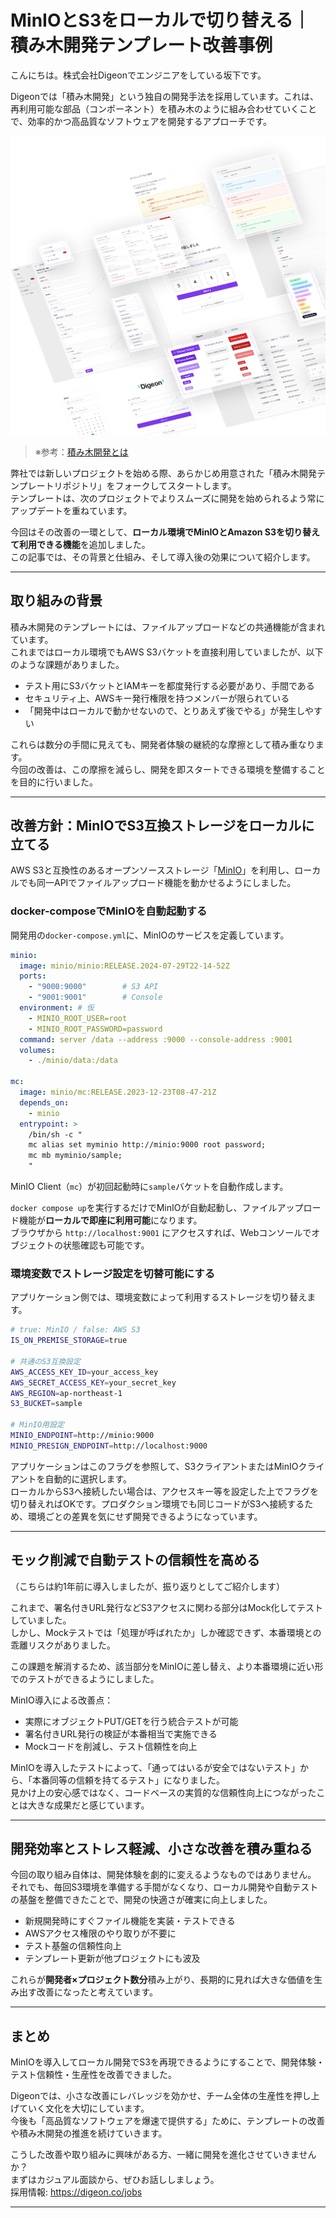 # MinIOとS3をローカルで切り替える｜積み木開発テンプレート改善事例

こんにちは。株式会社Digeonでエンジニアをしている坂下です。

Digeonでは「積み木開発」という独自の開発手法を採用しています。これは、再利用可能な部品（コンポーネント）を積み木のように組み合わせていくことで、効率的かつ高品質なソフトウェアを開発するアプローチです。

![積み木開発のイメージ画像](../images/tsumiki-development.png)
> ※参考：[積み木開発とは](https://note.com/digeon/n/ne4c6d6f00b29)

弊社では新しいプロジェクトを始める際、あらかじめ用意された「積み木開発テンプレートリポジトリ」をフォークしてスタートします。  
テンプレートは、次のプロジェクトでよりスムーズに開発を始められるよう常にアップデートを重ねています。

今回はその改善の一環として、**ローカル環境でMinIOとAmazon S3を切り替えて利用できる機能**を追加しました。  
この記事では、その背景と仕組み、そして導入後の効果について紹介します。

---

## 取り組みの背景

積み木開発のテンプレートには、ファイルアップロードなどの共通機能が含まれています。  
これまではローカル環境でもAWS S3バケットを直接利用していましたが、以下のような課題がありました。

- テスト用にS3バケットとIAMキーを都度発行する必要があり、手間である
- セキュリティ上、AWSキー発行権限を持つメンバーが限られている
- 「開発中はローカルで動かせないので、とりあえず後でやる」が発生しやすい

これらは数分の手間に見えても、開発者体験の継続的な摩擦として積み重なります。  
今回の改善は、この摩擦を減らし、開発を即スタートできる環境を整備することを目的に行いました。

---

## 改善方針：MinIOでS3互換ストレージをローカルに立てる

AWS S3と互換性のあるオープンソースストレージ「[MinIO](https://www.min.io/)」を利用し、ローカルでも同一APIでファイルアップロード機能を動かせるようにしました。

### docker-composeでMinIOを自動起動する

開発用の`docker-compose.yml`に、MinIOのサービスを定義しています。  

```yaml
minio:
  image: minio/minio:RELEASE.2024-07-29T22-14-52Z
  ports:
    - "9000:9000"        # S3 API
    - "9001:9001"        # Console
  environment: # 仮
    - MINIO_ROOT_USER=root
    - MINIO_ROOT_PASSWORD=password
  command: server /data --address :9000 --console-address :9001
  volumes:
    - ./minio/data:/data

mc:
  image: minio/mc:RELEASE.2023-12-23T08-47-21Z
  depends_on:
    - minio
  entrypoint: >
    /bin/sh -c "
    mc alias set myminio http://minio:9000 root password;
    mc mb myminio/sample;
    "
```

MinIO Client（`mc`）が初回起動時に`sample`バケットを自動作成します。  

`docker compose up`を実行するだけでMinIOが自動起動し、ファイルアップロード機能が**ローカルで即座に利用可能**になります。  
ブラウザから `http://localhost:9001` にアクセスすれば、Webコンソールでオブジェクトの状態確認も可能です。

### 環境変数でストレージ設定を切替可能にする
アプリケーション側では、環境変数によって利用するストレージを切り替えます。

```bash
# true: MinIO / false: AWS S3
IS_ON_PREMISE_STORAGE=true 

# 共通のS3互換設定
AWS_ACCESS_KEY_ID=your_access_key
AWS_SECRET_ACCESS_KEY=your_secret_key
AWS_REGION=ap-northeast-1
S3_BUCKET=sample

# MinIO用設定
MINIO_ENDPOINT=http://minio:9000
MINIO_PRESIGN_ENDPOINT=http://localhost:9000
```

アプリケーションはこのフラグを参照して、S3クライアントまたはMinIOクライアントを自動的に選択します。  
ローカルからS3へ接続したい場合は、アクセスキー等を設定した上でフラグを切り替えればOKです。プロダクション環境でも同じコードがS3へ接続するため、環境ごとの差異を気にせず開発できるようになっています。

---

## モック削減で自動テストの信頼性を高める

（こちらは約1年前に導入しましたが、振り返りとしてご紹介します）

これまで、署名付きURL発行などS3アクセスに関わる部分はMock化してテストしていました。  
しかし、Mockテストでは「処理が呼ばれたか」しか確認できず、本番環境との乖離リスクがありました。

この課題を解消するため、該当部分をMinIOに差し替え、より本番環境に近い形でのテストができるようにしました。

MinIO導入による改善点：
- 実際にオブジェクトPUT/GETを行う統合テストが可能
- 署名付きURL発行の検証が本番相当で実施できる
- Mockコードを削減し、テスト信頼性を向上

MinIOを導入したテストによって、「通ってはいるが安全ではないテスト」から、「本番同等の信頼を持てるテスト」になりました。  
見かけ上の安心感ではなく、コードベースの実質的な信頼性向上につながったことは大きな成果だと感じています。

---

## 開発効率とストレス軽減、小さな改善を積み重ねる

今回の取り組み自体は、開発体験を劇的に変えるようなものではありません。  
それでも、毎回S3環境を準備する手間がなくなり、ローカル開発や自動テストの基盤を整備できたことで、開発の快適さが確実に向上しました。

- 新規開発時にすぐファイル機能を実装・テストできる
- AWSアクセス権限のやり取りが不要に
- テスト基盤の信頼性向上
- テンプレート更新が他プロジェクトにも波及

これらが**開発者×プロジェクト数分**積み上がり、長期的に見れば大きな価値を生み出す改善になったと考えています。

---

## まとめ
MinIOを導入してローカル開発でS3を再現できるようにすることで、開発体験・テスト信頼性・生産性を改善できました。

Digeonでは、小さな改善にレバレッジを効かせ、チーム全体の生産性を押し上げていく文化を大切にしています。  
今後も「高品質なソフトウェアを爆速で提供する」ために、テンプレートの改善や積み木開発の推進を続けていきます。  

こうした改善や取り組みに興味がある方、一緒に開発を進化させていきませんか？  
まずはカジュアル面談から、ぜひお話ししましょう。  
採用情報: https://digeon.co/jobs

---
